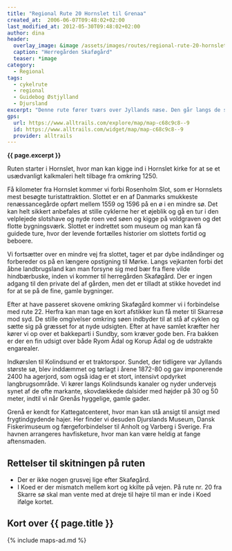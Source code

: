 ```yaml
---
title: "Regional Rute 20 Hornslet til Grenaa"
created_at:  2006-06-07T09:48:02+02:00
last_modified_at: 2012-05-30T09:48:02+02:00
author: dina
header:
  overlay_image: &image /assets/images/routes/regional-rute-20-hornslet-skarresoe.jpg
  caption: "Herregården Skaføgård"
  teaser: *image
category:
  - Regional
tags:
  - cykelrute
  - regional
  - Guidebog Østjylland
  - Djursland
excerpt: "Denne rute fører tværs over Jyllands næse. Den går langs de stille, djurske veje og en del af ruten køres på stier. Det er højst sandsynligt, at man møder flere cyklister end bilister på turen gennem de rolige landskaber."
gps:
  url: https://www.alltrails.com/explore/map/map-c68c9c8--9
  id: https://www.alltrails.com/widget/map/map-c68c9c8--9
  provider: alltrails
---
```


**{{ page.excerpt }}**

Ruten starter i Hornslet, hvor man kan kigge ind i Hornslet kirke for at se et usædvanligt kalkmaleri helt tilbage fra omkring 1250.
 
Få kilometer fra Hornslet kommer vi forbi Rosenholm Slot, som er Hornslets mest besøgte turistattraktion. Slottet er en af Danmarks smukkeste renæssancegårde opført mellem 1559 og 1596 på en ø i en mindre sø. Det kan helt sikkert anbefales at stille cyklerne her et øjeblik og gå en tur i den velplejede slotshave og nyde roen ved søen og kigge på voldgraven og det flotte bygningsværk. Slottet er indrettet som museum og man kan få guidede ture, hvor der levende fortælles historier om slottets fortid og beboere.
 
Vi fortsætter over en mindre vej fra slottet, tager et par dybe indåndinger og forbereder os på en længere opstigning til Mørke. Langs vejkanten forbi det åbne landbrugsland kan man forsyne sig med bær fra flere vilde hindbærbuske, inden vi kommer til herregården Skaføgård. Der er ingen adgang til den private del af gården, men det er tilladt at stikke hovedet ind for at se på de fine, gamle bygninger.
 
Efter at have passeret skovene omkring Skaføgård kommer vi i forbindelse med rute 22. Herfra kan man tage en kort afstikker kun få meter til Skarresø mod syd. De stille omgivelser omkring søen indbyder til at stå af cyklen og sætte sig på græsset for at nyde udsigten. Efter at have samlet kræfter her kører vi op over et bakkeparti i Sundby, som kræver gode ben. Fra bakken er der en fin udsigt over både Ryom Ådal og Korup Ådal og de udstrakte engarealer.
 
Indkørslen til Kolindsund er et traktorspor. Sundet, der tidligere var Jyllands største sø, blev inddæmmet og tørlagt i årene 1872-80 og gav imponerende 2400 ha agerjord, som også idag er et stort, intensivt opdyrket langbrugsområde. Vi kører langs Kolindsunds kanaler og nyder undervejs synet af de ofte markante, skovdækkede dalsider med højder på 30 og 50 meter, indtil vi når Grenås hyggelige, gamle gader.

Grenå er kendt for Kattegatcenteret, hvor man kan stå ansigt til ansigt med frygtindgydende hajer. Her finder vi desuden Djurslands Museum, Dansk Fiskerimuseum og færgeforbindelser til Anholt og Varberg i Sverige. Fra havnen arrangeres havfisketure, hvor man kan være heldig at fange aftensmaden.

## Rettelser til skitningen på ruten

- Der er ikke nogen grusvej lige efter Skaføgård.
- I Koed er der mismatch mellem kort og kkilte på vejen. På rute nr. 20 fra Skarre sø skal man vente med at dreje til højre til man er inde i Koed ifølge kortet.

## Kort over {{ page.title }}

{% include maps-ad.md %}
